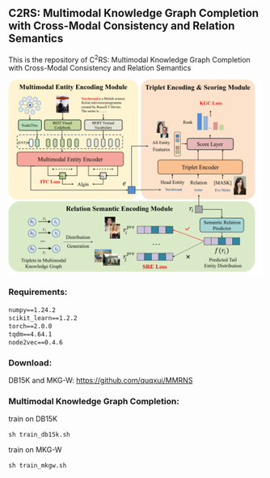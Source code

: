 ## C2RS: Multimodal Knowledge Graph Completion with Cross-Modal Consistency and Relation Semantics

This is the repository of C<sup>2</sup>RS: Multimodal Knowledge Graph Completion with Cross-Modal Consistency and Relation Semantics

![image](C2RS.png)

### Requirements:
```shell
numpy==1.24.2
scikit_learn==1.2.2
torch==2.0.0
tqdm==4.64.1
node2vec==0.4.6 
```

### Download:
DB15K and MKG-W: https://github.com/quqxui/MMRNS

### Multimodal Knowledge Graph Completion:
train on DB15K
```shell
sh train_db15k.sh 
```
train on MKG-W
```shell
sh train_mkgw.sh 
```
